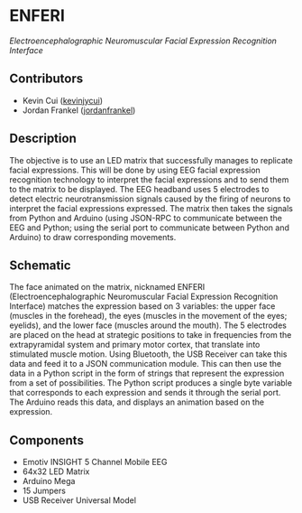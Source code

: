 # ENFERI

*Electroencephalographic Neuromuscular Facial Expression Recognition Interface*

## Contributors
 - Kevin Cui ([kevinjycui](https://github.com/kevinjycui))
 - Jordan Frankel ([jordanfrankel](https://github.com/jordanfrankel))

## Description
The objective is to use an LED matrix that successfully manages to replicate facial expressions. This will be done by using EEG facial expression recognition technology to interpret the facial expressions and to send them to the matrix to be displayed. The EEG headband uses 5 electrodes to detect electric neurotransmission signals caused by the firing of neurons to interpret the facial expressions expressed. The matrix then takes the signals from Python and Arduino (using JSON-RPC to communicate between the EEG and Python; using the serial port to communicate between Python and Arduino) to draw corresponding movements.

## Schematic
The face animated on the matrix, nicknamed ENFERI (Electroencephalographic Neuromuscular Facial Expression Recognition Interface) matches the expression based on 3 variables: the upper face (muscles in the forehead), the eyes (muscles in the movement of the eyes; eyelids), and the lower face (muscles around the mouth). The 5 electrodes are placed on the head at strategic positions to take in frequencies from the extrapyramidal system and primary motor cortex, that translate into stimulated muscle motion. Using Bluetooth, the USB Receiver can take this data and feed it to a JSON communication module. This can then use the data in a Python script in the form of strings that represent the expression from a set of possibilities. The Python script produces a single byte variable that corresponds to each expression and sends it through the serial port. The Arduino reads this data, and displays an animation based on the expression.

## Components
 - Emotiv INSIGHT 5 Channel Mobile EEG
 - 64x32 LED Matrix
 - Arduino Mega
 - 15 Jumpers
 - USB Receiver Universal Model
